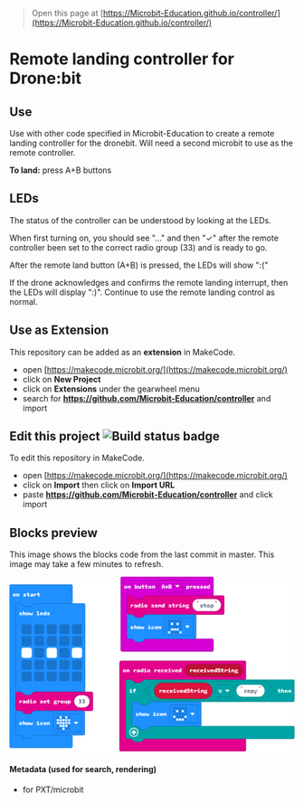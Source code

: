 
> Open this page at [https://Microbit-Education.github.io/controller/](https://Microbit-Education.github.io/controller/)

# Remote landing controller for Drone:bit

## Use
Use with other code specified in Microbit-Education to create a remote landing controller for the dronebit. Will need a second microbit to use as the remote controller.

**To land:** press A+B buttons

## LEDs
The status of the controller can be understood by looking at the LEDs.

When first turning on, you should see "..." and then "&check;" after the remote controller been set to the correct radio group (33) and is ready to go. 

After the remote land button (A+B) is pressed, the LEDs will show ":("

If the drone acknowledges and confirms the remote landing interrupt, then the LEDs will display ":)". Continue to use the remote landing control as normal. 

## Use as Extension

This repository can be added as an **extension** in MakeCode.

* open [https://makecode.microbit.org/](https://makecode.microbit.org/)
* click on **New Project**
* click on **Extensions** under the gearwheel menu
* search for **https://github.com/Microbit-Education/controller** and import

## Edit this project ![Build status badge](https://github.com/Microbit-Education/controller/workflows/MakeCode/badge.svg)

To edit this repository in MakeCode.

* open [https://makecode.microbit.org/](https://makecode.microbit.org/)
* click on **Import** then click on **Import URL**
* paste **https://github.com/Microbit-Education/controller** and click import

## Blocks preview

This image shows the blocks code from the last commit in master.
This image may take a few minutes to refresh.

![A rendered view of the blocks](https://github.com/Microbit-Education/controller/raw/master/.github/makecode/blocks.png)

#### Metadata (used for search, rendering)

* for PXT/microbit
<script src="https://makecode.com/gh-pages-embed.js"></script><script>makeCodeRender("{{ site.makecode.home_url }}", "{{ site.github.owner_name }}/{{ site.github.repository_name }}");</script>
